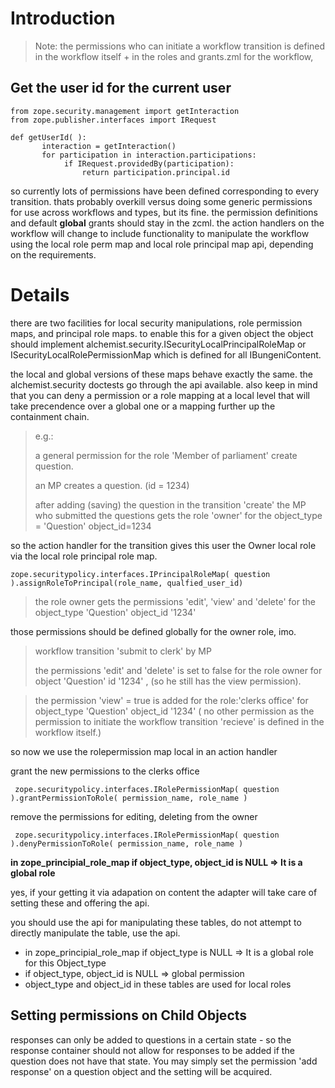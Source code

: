 # Introduction

> Note: the permissions who can initiate a workflow transition is defined
> in the workflow itself + in the roles and grants.zml for the workflow,


## Get the user id for the current user

```
from zope.security.management import getInteraction
from zope.publisher.interfaces import IRequest

def getUserId( ):
       interaction = getInteraction()
       for participation in interaction.participations:
            if IRequest.providedBy(participation):
                return participation.principal.id
```


so currently lots of permissions have been defined corresponding to every
transition. thats probably overkill versus doing some generic permissions
for use across workflows and types, but its fine. the permission definitions
and default **global** grants should stay in the zcml.  the action handlers on
the workflow will change to include functionality to manipulate the workflow
using the local role perm map and local role principal map api, depending on
the requirements.


# Details

there are two facilities for local security manipulations, role permission
maps, and principal role maps. to enable this for a given object the object
should implement alchemist.security.ISecurityLocalPrincipalRoleMap or
ISecurityLocalRolePermissionMap which is defined for all IBungeniContent.

the local and global versions of these maps behave exactly the same. the
alchemist.security doctests go through the api available. also keep in mind
that you can deny a permission or a role mapping at a local level that will
take precendence over a global one or a mapping further up the containment
chain.



>
> e.g.:
>
>
> a general permission for the role 'Member of parliament' create
> question.
>
> an MP creates a question. (id = 1234)
>
> after adding (saving) the question in the transition 'create' the MP who
> submitted the questions gets the role 'owner' for the object\_type =
> 'Question' object\_id=1234
>

so the action handler for the transition gives this user the Owner local
role via the local role principal role map.
```
zope.securitypolicy.interfaces.IPrincipalRoleMap( question ).assignRoleToPrincipal(role_name, qualfied_user_id)
```

> the role owner gets the
> permissions 'edit', 'view' and 'delete' for the object\_type 'Question'
> object\_id '1234'
>


those permissions should be defined globally for the owner role, imo.


>
> workflow transition 'submit to clerk' by MP
>
> the permissions 'edit' and 'delete' is set to false for the role owner
> for object 'Question' id '1234' , (so he still has the view permission).
>


>
> the permission 'view' = true is added  for the role:'clerks office' for
> object\_type 'Question' object\_id '1234' ( no other permission as the
> permission to initiate the workflow transition 'recieve' is defined in
> the workflow itself.)
>

so now we use the rolepermission map local in an action handler

grant the new permissions to the clerks office
```
 zope.securitypolicy.interfaces.IRolePermissionMap( question ).grantPermissionToRole( permission_name, role_name )
```
remove the permissions for editing, deleting from the owner
```
 zope.securitypolicy.interfaces.IRolePermissionMap( question ).denyPermissionToRole( permission_name, role_name )
```




**in zope\_principial\_role\_map if object\_type, object\_id is NULL => It is a global role**



yes, if your getting it via adapation on content the adapter will take care
of setting these and offering the api.

you should use the api for manipulating these tables, do not attempt to
directly manipulate the table, use the api.


  * in zope\_principial\_role\_map if object\_type is NULL => It is a global role for this Object\_type
  * if object\_type, object\_id is NULL => global permission
  * object\_type and object\_id in these tables are used for local roles



## Setting permissions on Child Objects

responses can only be added to questions in a certain state - so
the response container should not allow for responses to be added if the
question does not have that state. You may simply set the permission 'add response' on a question object and the setting will be acquired.